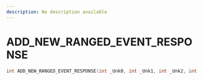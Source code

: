 ```yaml
---
description: No description available 
---
```


# ADD_NEW_RANGED_EVENT_RESPONSE

```cpp
int ADD_NEW_RANGED_EVENT_RESPONSE(int _Unk0, int _Unk1, int _Unk2, int _Unk3, int _Unk4);
```